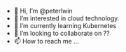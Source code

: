 - 👋 Hi, I’m @peterlwin
- 👀 I’m interested in cloud technology.
- 🌱 I’m currently learning Kubernetes
- 💞️ I’m looking to collaborate on ??
- 📫 How to reach me ...

<!---
peterlwin/peterlwin is a ✨ special ✨ repository because its `README.md` (this file) appears on your GitHub profile.
You can click the Preview link to take a look at your changes.
--->
